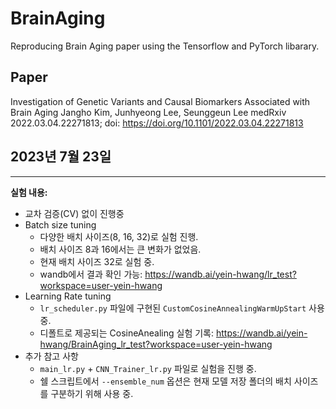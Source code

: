 # BrainAging
Reproducing Brain Aging paper using the Tensorflow and PyTorch libarary.

## Paper
Investigation of Genetic Variants and Causal Biomarkers Associated with Brain Aging Jangho Kim, Junhyeong Lee, Seunggeun Lee medRxiv 2022.03.04.22271813; doi: https://doi.org/10.1101/2022.03.04.22271813

## 2023년 7월 23일
-----------------------------
**실험 내용:**
- 교차 검증(CV) 없이 진행중
- Batch size tuning
  - 다양한 배치 사이즈(8, 16, 32)로 실험 진행.
  - 배치 사이즈 8과 16에서는 큰 변화가 없었음.
  - 현재 배치 사이즈 32로 실험 중.
  - wandb에서 결과 확인 가능: https://wandb.ai/yein-hwang/lr_test?workspace=user-yein-hwang
- Learning Rate tuning
  - `lr_scheduler.py` 파일에 구현된 `CustomCosineAnnealingWarmUpStart` 사용 중.
  - 디폴트로 제공되는 CosineAnealing 실험 기록: https://wandb.ai/yein-hwang/BrainAging_lr_test?workspace=user-yein-hwang
- 추가 참고 사항
  - `main_lr.py` + `CNN_Trainer_lr.py` 파일로 실험을 진행 중.
  - 쉘 스크립트에서 `--ensemble_num` 옵션은 현재 모델 저장 폴더의 배치 사이즈를 구분하기 위해 사용 중.
